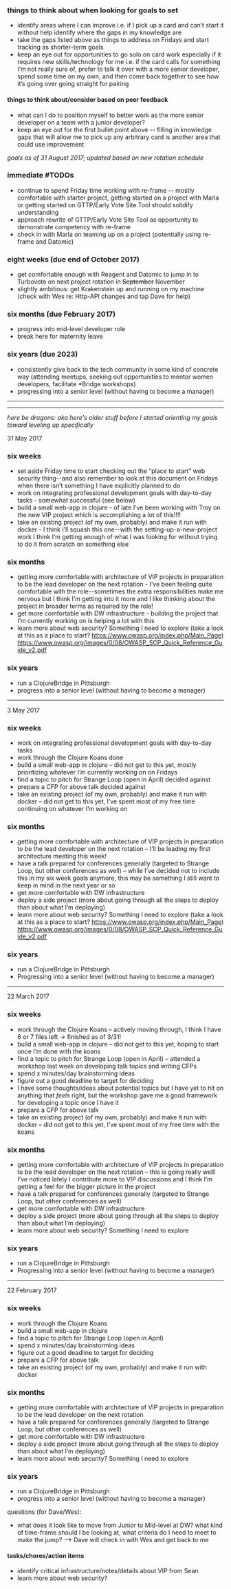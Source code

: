 
### things to think about when looking for goals to set
* identify areas where I can improve i.e. if I pick up a card and can’t start it without help identify where the gaps in my knowledge are
* take the gaps listed above as things to address on Fridays and start tracking as shorter-term goals
* keep an eye out for opportunities to go solo on card work especially if it requires new skills/technology for me i.e. if the card calls for something I’m not really sure of, prefer to talk it over with a more senior developer, spend some time on my own, and then come back together to see how it’s going over going straight for pairing

#### things to think about/consider based on peer feedback
* what can I do to position myself to better work as the more senior developer on a team with a junior developer?
* keep an eye out for the first bullet point above -- filling in knowledge gaps that will allow me to pick up any arbitrary card is another area that could use improvement

_goals as of 31 August 2017; updated based on new rotation schedule_

### immediate #TODOs
* continue to spend Friday time working with re-frame -- mostly comfortable with starter project, getting started on a project with Marla or getting started on GTTP/Early Vote Site Tool should solidify understanding
* approach rewrite of GTTP/Early Vote Site Tool as opportunity to demonstrate competency with re-frame
* check in with Marla on teaming up on a project (potentially using re-frame and Datomic)

### eight weeks (due end of October 2017)
* get comfortable enough with Reagent and Datomic to jump in to Turbovote on next project rotation in ~~September~~ November
* slightly ambitious: get Krakenstein up and running on my machine (check with Wes re: Http-API changes and tap Dave for help)

### six months (due February 2017)
* progress into mid-level developer role
* break here for maternity leave

### six years (due 2023)
* consistently give back to the tech community in some kind of concrete way (attending meetups, seeking out opportunities to mentor women developers, facilitate *Bridge workshops)
* progressing into a senior level (without having to become a manager)

---

---

_here be dragons: aka here's older stuff before I started orienting my goals toward leveling up specifically_

31 May 2017

### six weeks
* set aside Friday time to start checking out the “place to start” web security thing--and also remember to look at this document on Fridays when there isn’t something I have explicitly planned to do
* work on integrating professional development goals with day-to-day tasks - somewhat successful (see below)
* build a small web-app in clojure - of late I’ve been working with Troy on the new VIP project which is accomplishing a lot of this!!!!
* take an existing project (of my own, probably) and make it run with docker - I think I’ll squash this one--with the setting-up-a-new-project work I think I’m getting enough of what I was looking for without trying to do it from scratch on something else

### six months
* getting more comfortable with architecture of VIP projects in preparation to be the lead developer on the next rotation - I’ve been feeling quite comfortable with the role--sometimes the extra responsibilities make me nervous but I think I’m getting into it more and I like thinking about the project in broader terms as required by the role!
* get more comfortable with DW infrastructure - building the project that I’m currently working on is helping a lot with this
* learn more about web security?  Something I need to explore (take a look at this as a place to start? https://www.owasp.org/index.php/Main_Page)
https://www.owasp.org/images/0/08/OWASP_SCP_Quick_Reference_Guide_v2.pdf

### six years
* run a ClojureBridge in Pittsburgh
* progress into a senior level (without having to become a manager)

---

3 May 2017
### six weeks
* work on integrating professional development goals with day-to-day tasks
* work through the Clojure Koans done
* build a small web-app in clojure – did not get to this yet, mostly prioritizing whatever I’m currently working on on Fridays
* find a topic to pitch for Strange Loop (open in April) decided against
* prepare a CFP for above talk decided against
* take an existing project (of my own, probably) and make it run with docker – did not get to this yet, I’ve spent most of my free time continuing on whatever I’m working on

### six months
* getting more comfortable with architecture of VIP projects in preparation to be the lead developer on the next rotation – I’ll be leading my first architecture meeting this week!
* have a talk prepared for conferences generally (targeted to Strange Loop, but other conferences as well) – while I’ve decided not to include this in my six week goals anymore, this may be something I still want to keep in mind in the next year or so
* get more comfortable with DW infrastructure
* deploy a side project (more about going through all the steps to deploy than about what I’m deploying)
* learn more about web security?  Something I need to explore (take a look at this as a place to start? https://www.owasp.org/index.php/Main_Page)
https://www.owasp.org/images/0/08/OWASP_SCP_Quick_Reference_Guide_v2.pdf

### six years
* run a ClojureBridge in Pittsburgh
* Progressing into a senior level (without having to become a manager)

---

22 March 2017
### six weeks
* work through the Clojure Koans – actively moving through, I think I have 6 or 7 files left → finished as of 3/31!
* build a small web-app in clojure – did not get to this yet, hoping to start once I’m done with the koans
* find a topic to pitch for Strange Loop (open in April) – attended a workshop last week on developing talk topics and writing CFPs
* spend x minutes/day brainstorming ideas
* figure out a good deadline to target for deciding
* I have some thoughts/ideas about potential topics but I have yet to hit on anything that *feels* right, but the workshop gave me a good framework for developing a topic once I have it
* prepare a CFP for above talk
* take an existing project (of my own, probably) and make it run with docker – did not get to this yet, I’ve spent most of my free time with the koans

### six months
* getting more comfortable with architecture of VIP projects in preparation to be the lead developer on the next rotation – this is going really well!  I’ve noticed lately I contribute more to VIP discussions and I think I’m getting a feel for the bigger picture in the project
* have a talk prepared for conferences generally (targeted to Strange Loop, but other conferences as well)
* get more comfortable with DW infrastructure
* deploy a side project (more about going through all the steps to deploy than about what I’m deploying)
* learn more about web security?  Something I need to explore

### six years
* run a ClojureBridge in Pittsburgh
* Progressing into a senior level (without having to become a manager)

---

22 February 2017

### six weeks
* work through the Clojure Koans
* build a small web-app in clojure
* find a topic to pitch for Strange Loop (open in April)
* spend x minutes/day brainstorming ideas
* figure out a good deadline to target for deciding
* prepare a CFP for above talk
* take an existing project (of my own, probably) and make it run with docker

### six months
* getting more comfortable with architecture of VIP projects in preparation to be the lead developer on the next rotation
* have a talk prepared for conferences generally (targeted to Strange Loop, but other conferences as well)
* get more comfortable with DW infrastructure
* deploy a side project (more about going through all the steps to deploy than about what I’m deploying)
* learn more about web security?  Something I need to explore

### six years
* run a ClojureBridge in Pittsburgh
* progress into a senior level (without having to become a manager)

questions (for Dave/Wes):
* what does it look like to move from Junior to Mid-level at DW?  what kind of time-frame should I be looking at, what criteria do I need to meet to make the jump? –> Dave will check in with Wes and get back to me

#### tasks/chores/action items
* identify critical infrastructure/notes/details about VIP from Sean
* learn more about web security?
